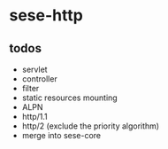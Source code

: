 # sese-http

## todos

- servlet
- controller
- filter
- static resources mounting
- ALPN
- http/1.1
- http/2 (exclude the priority algorithm)
- merge into sese-core